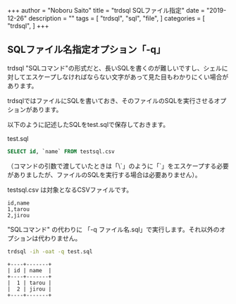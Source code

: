 +++
author = "Noboru Saito"
title = "trdsql SQLファイル指定"
date = "2019-12-26"
description = ""
tags = [
    "trdsql",
    "sql",
    "file",
]
categories = [
    "trdsql",
]
+++

## SQLファイル名指定オプション「-q」

trdsql "SQLコマンド"の形式だと、長いSQLを書くのが難しいですし、シェルに対してエスケープしなければならない文字があって見た目もわかりにくい場合があります。

trdsqlではファイルにSQLを書いておき、そのファイルのSQLを実行させるオプションがあります。

以下のように記述したSQLをtest.sqlで保存しておきます。

test.sql

```SQL
SELECT id, `name` FROM testsql.csv
```

（コマンドの引数で渡していたときは「\\\`」のように「\`」をエスケープする必要がありましたが、ファイルのSQLを実行する場合は必要ありません）。

testsql.csv は対象となるCSVファイルです。

```CSV
id,name
1,tarou
2,jirou
```

"SQLコマンド" の代わりに 「-q ファイル名.sql」で実行します。それ以外のオプションは代わりません。

```sh
trdsql -ih -oat -q test.sql
```

```
+----+-------+
| id | name  |
+----+-------+
|  1 | tarou |
|  2 | jirou |
+----+-------+
```
